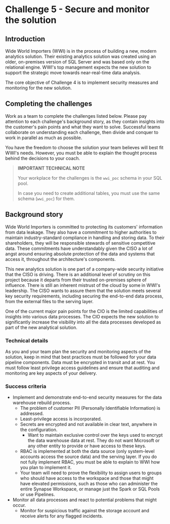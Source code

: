 # Challenge 5 - Secure and monitor the solution

## Introduction

Wide World Importers (WWI) is in the process of building a new, modern analytics solution. Their existing analytics solution was created using an older, on-premises version of SQL Server and was based only on the relational engine. WWI's top management expects the new solution to support the strategic move towards near-real-time data analysis.

The core objective of Challenge 4 is to implement security measures and monitoring for the new solution.

## Completing the challenges

Work as a team to complete the challenges listed below. Please pay attention to each challenge's background story, as they contain insights into the customer's pain points and what they want to solve. Successful teams collaborate on understanding each challenge, then divide and conquer to work in parallel as much as possible.

You have the freedom to choose the solution your team believes will best fit WWI's needs. However, you must be able to explain the thought process behind the decisions to your coach.

> **IMPORTANT TECHNICAL NOTE**
>
> Your workplace for the challenges is the `wwi_poc` schema in your SQL pool.
>
> In case you need to create additional tables, you must use the same schema (`wwi_poc`) for them.

## Background story

Wide World Importers is committed to protecting its customers' information from data leakage. They also have a commitment to higher authorities to maintain industry-standard compliance in handling and storing data. To their shareholders, they will be responsible stewards of sensitive competitive data. These commitments have understandably given the CISO a lot of angst around ensuring absolute protection of the data and systems that access it, throughout the architecture's components.

This new analytics solution is one part of a company-wide security initiative that the CISO is driving. There is an additional level of scrutiny on this project because it departs from their trusted on-premises sphere of influence. There is still an inherent mistrust of the cloud by some in WWI's leadership. The CISO wants to assure them that the solution meets several key security requirements, including securing the end-to-end data process, from the external files to the serving layer.

One of the current major pain points for the CIO is the limited capabilities of insights into various data processes. The CIO expects the new solution to significantly increase the visibility into all the data processes developed as part of the new analytical solution.

### Technical details

As you and your team plan the security and monitoring aspects of the solution, keep in mind that best practices must be followed for your data pipeline components. Data must be encrypted in transit and at rest. You must follow least privilege access guidelines and ensure that auditing and monitoring are key aspects of your delivery.

### Success criteria

- Implement and demonstrate end-to-end security measures for the data warehouse rebuild process.
  - The problem of customer PII (Personally Identifiable Information) is addressed.
  - Least-privilege access is incorporated.
  - Secrets are encrypted and not available in clear text, anywhere in the configuration.
    - Want to maintain exclusive control over the keys used to encrypt the data warehouse data at rest. They do not want Microsoft or any other entity to provide or have access to these keys.
  - RBAC is implemented at both the data source (only system-level accounts access the source data) and the serving layer. If you do not fully implement RBAC, you must be able to explain to WWI how you plan to implement it.
  - Your team will need to prove the flexibility to assign users to groups who should have access to the workspace and those that might have elevated permissions, such as those who can administer the entire Synapse Workspace, or manage just the Spark or SQL Pools or use Pipelines.
- Monitor all data processes and react to potential problems that might occur.
  - Monitor for suspicious traffic against the storage account and receive alerts for any flagged incidents.
